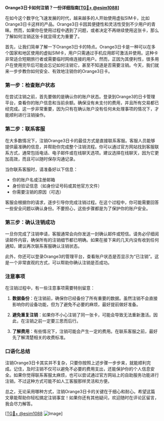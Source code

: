 **Orange3日卡如何注销？一份详细指南[[TG💪+ @esim1088](https://t.me/s/esim1088)]**

在如今这个数字化飞速发展的时代，越来越多的人开始使用虚拟SIM卡，比如Orange3日卡这样的产品。Orange3日卡因其便捷性和灵活性受到不少用户的青睐。然而，如果你在使用过程中遇到了问题，或者决定不再继续使用这张卡，那么了解如何注销这张卡就显得尤为重要了。

首先，让我们简单了解一下Orange3日卡的特点。Orange3日卡是一种可以在多个国家和地区使用的虚拟SIM卡，用户只需通过手机应用即可激活并使用。这种卡非常适合短期旅行者或需要临时网络连接的用户。然而，正因为其便利性，很多用户在使用完毕后可能会忘记如何注销它，甚至不知道是否需要注销。今天，我们就来一步步教你如何安全、有效地注销你的Orange3日卡。

### 第一步：检查账户状态

在尝试注销之前，首先要做的是确认你的账户状态。登录到Orange3的日卡管理平台，查看你的账户信息和当前余额。确保没有未支付的费用，并且所有交易都已经完成。这一步非常重要，因为只有在确认账户没有任何未处理事项的情况下，才能顺利进行注销操作。

### 第二步：联系客服

在大多数情况下，注销Orange3日卡的最佳方式是直接联系客服。客服人员能够提供最准确的信息，并帮助你完成整个注销流程。你可以通过官方网站找到客服联系方式，通常包括电话、电子邮件或在线聊天选项。建议选择在线聊天，因为它更加高效，而且可以随时保存沟通记录。

当你联系客服时，请准备好以下信息：
- 你的账户名或注册邮箱
- 身份验证信息（如身份证号码或其他官方文件）
- 你需要注销的原因（可选）

客服会根据你的请求，逐步引导你完成注销过程。在这个过程中，你可能需要回答一些安全问题以确认身份。不要担心，这些步骤都是为了保护你的账户安全。

### 第三步：确认注销成功

一旦你完成了注销申请，客服通常会向你发送一封确认邮件或短信。请务必仔细阅读邮件内容，确保所有的注销细节都已明确。如果在接下来的几天内没有收到任何通知，建议再次联系客服确认注销状态。

此外，你还可以登录Orange3的管理平台，查看账户状态是否显示为“已注销”。这是一个非常直观的方式，可以帮助你确认注销是否成功。

### 注意事项

在注销过程中，有一些注意事项需要特别留意：
1. **数据备份**：在注销前，确保你已经备份了所有重要的数据。虽然注销不会直接影响你的设备功能，但为了避免不必要的麻烦，最好提前做好准备。
   
2. **避免重复注销**：如果你不小心注销了同一张卡，可能会导致无法重新激活。因此，在注销之前一定要三思而后行。

3. **了解费用**：有些情况下，注销可能会产生一定的费用。在联系客服之前，最好先了解清楚相关的收费标准。

### 口语化总结

注销Orange3日卡其实并不复杂，只要你按照上述步骤一步步来，就能顺利完成。记住，及时注销不仅可以避免不必要的费用支出，还能保护你的个人信息安全。如果你觉得联系客服太麻烦，也可以尝试通过官方网站上的自助服务功能进行注销，不过这种方式可能不如人工客服那样灵活和方便。

总之，无论采用哪种方式，注销Orange3日卡的关键在于细心和耐心。希望这篇文章能帮助你轻松搞定注销事宜！如果你还有其他疑问，欢迎随时在评论区留言，我会尽力解答。

[[TG💪+ @esim1088](https://t.me/s/esim1088) ![Image](https://i.postimg.cc/4NQfJmqS/Snipaste-2025-05-13-00-14-12.png)]